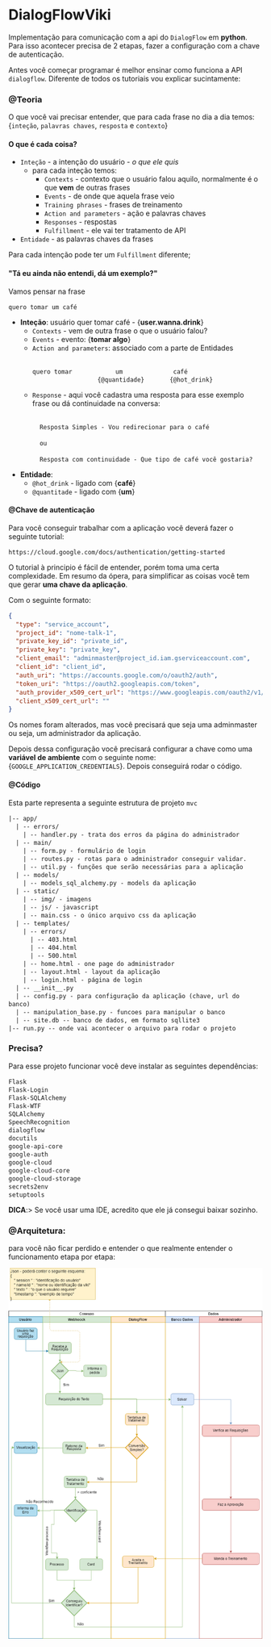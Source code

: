 # DialogFlowViki

Implementação para comunicação com a api do `DialogFlow` em __python__. Para isso acontecer precisa de 2 etapas, fazer a configuração com a chave de autenticação.

Antes você começar programar é melhor ensinar como funciona a API `dialogflow`. Diferente de todos os tutoriais vou explicar sucintamente:

### @Teoria

O que você vai precisar entender, que para cada frase no dia a dia temos: {`inteção`, `palavras chaves`, `resposta` e `contexto`}

#### O que é cada coisa?
  * `Inteção` - a intenção do usuário - *o que ele quis*
    * para cada inteção temos:
      * `Contexts` - contexto que o usuário falou aquilo, normalmente é o que __vem__ de outras frases
      * `Events` - de onde que aquela frase veio
      * `Training phrases` - frases de treinamento
      * `Action and parameters` - ação e palavras chaves
      * `Responses` - respostas
      * `Fulfillment` - ele vai ter tratamento de API
  * `Entidade` - as palavras chaves da frases

Para cada intenção pode ter um `Fulfillment` diferente;


#### "Tá eu ainda não entendi, dá um exemplo?"

Vamos pensar na frase

```
quero tomar um café
```

* __Inteção__: usuário quer tomar café - {__user.wanna.drink__}
  * `Contexts` - vem de outra frase o que o usuário falou?
  * `Events` - evento: {**tomar algo**}
  * `Action and parameters`: associado com a parte de Entidades
    ```

    quero tomar            um              café
                      {@quantidade}       {@hot_drink}

    ```
  * `Response` - aqui você cadastra uma resposta para esse exemplo frase ou dá continuidade na conversa:
    ```

      Resposta Simples - Vou redirecionar para o café

      ou

      Resposta com continuidade - Que tipo de café você gostaria?
    ```
* __Entidade__:
  * `@hot_drink` - ligado com {**café**}
  * `@quantitade` - ligado com {**um**}

#### @Chave de autenticação

Para você conseguir trabalhar com a aplicação você deverá fazer o seguinte tutorial:

```
https://cloud.google.com/docs/authentication/getting-started
```

O tutorial à principio é fácil de entender, porém toma uma certa complexidade. Em resumo da ópera, para simplificar as coisas você tem que gerar __uma chave da aplicação__.

Com o seguinte formato:

```json
{
  "type": "service_account",
  "project_id": "nome-talk-1",
  "private_key_id": "private_id",
  "private_key": "private_key",
  "client_email": "adminmaster@project_id.iam.gserviceaccount.com",
  "client_id": "client_id",
  "auth_uri": "https://accounts.google.com/o/oauth2/auth",
  "token_uri": "https://oauth2.googleapis.com/token",
  "auth_provider_x509_cert_url": "https://www.googleapis.com/oauth2/v1/certs",
  "client_x509_cert_url": ""
}
```

Os nomes foram alterados, mas você precisará que seja uma adminmaster ou seja, um administrador da aplicação.

Depois dessa configuração você precisará configurar a chave como uma **variável de ambiente** com o seguinte nome: {`GOOGLE_APPLICATION_CREDENTIALS`}. Depois conseguirá rodar o código.

#### @Código

Esta parte representa a seguinte estrutura de projeto `mvc`

```
|-- app/
  | -- errors/
    | -- handler.py - trata dos erros da página do administrador
  | -- main/
    | -- form.py - formulário de login
    | -- routes.py - rotas para o administrador conseguir validar.
    | -- util.py - funções que serão necessárias para a aplicação
  | -- models/
    | -- models_sql_alchemy.py - models da aplicação
  | -- static/
    | -- img/ - imagens
    | -- js/ - javascript
    | -- main.css - o único arquivo css da aplicação
  | -- templates/
    | -- errors/
      | -- 403.html
      | -- 404.html
      | -- 500.html
    | -- home.html - one page do administrador
    | -- layout.html - layout da aplicação
    | -- login.html - página de login
  | -- __init__.py
  | -- config.py - para configuração da aplicação (chave, url do banco)
  | -- manipulation_base.py - funcoes para manipular o banco
  | -- site.db -- banco de dados, em formato sqllite3
|-- run.py -- onde vai acontecer o arquivo para rodar o projeto
```


### Precisa?

Para esse projeto funcionar você deve instalar as seguintes dependências:

```
Flask
Flask-Login
Flask-SQLAlchemy
Flask-WTF
SQLAlchemy
SpeechRecognition
dialogflow
docutils
google-api-core
google-auth
google-cloud
google-cloud-core
google-cloud-storage
secrets2env
setuptools
```

__DICA__:> Se você usar uma IDE, acredito que ele já consegui baixar sozinho.


### @Arquitetura:

para você não ficar perdido e entender o que realmente entender o funcionamento etapa por etapa:

![diagrama](Diagrama_definitvo.png)
